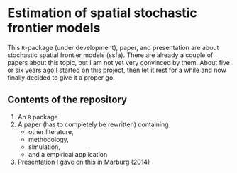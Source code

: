# Estimation of spatial stochastic frontier models

This `R`-package (under development), paper, and presentation are about stochastic spatial frontier models (ssfa). 
There are already a couple of papers about this topic, but I am not yet very convinced by them. 
About five or six years ago I started on this project, then let it rest for a while and now finally decided to give it a proper go.

## Contents of the repository
1) An `R` package
2) A paper (has to completely be rewritten) containing
    - other literature,
    - methodology, 
    - simulation, 
    - and a empirical application
3) Presentation I gave on this in Marburg (2014)